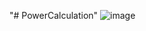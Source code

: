 "# PowerCalculation" 
![image](https://user-images.githubusercontent.com/117362364/235048648-4f0babac-c77d-4351-9c11-00e3ff651025.png)
